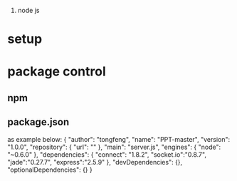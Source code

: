 1. node js
#	setup


# 	package control 
## 	npm
##      package.json
as example below:
{
  "author": "tongfeng",
  "name": "PPT-master",
  "version": "1.0.0",
  "repository": {
    "url": ""
  },
  "main": "server.js",
  "engines": {
    "node": "~0.6.0"
  },
  "dependencies": {
"connect": "1.8.2",
"socket.io":"0.8.7",
"jade":"0.27.7",
"express":"2.5.9"
 },
  "devDependencies": {},
  "optionalDependencies": {}
}

#
